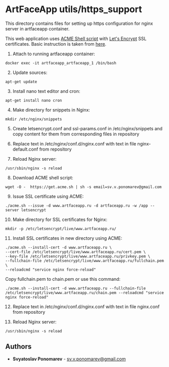 # ArtFaceApp utils/https_support

This directory contains files for setting up https configuration for nginx server in artfaceapp container.

This web application uses [ACME Shell script][1] with [Let's Encrypt][2] SSL certificates. 
Basic instruction is taken from [here][3].
1. Attach to running artfaceapp container:
```
docker exec -it artfaceapp_artfaceapp_1 /bin/bash
```
2. Update sources:
```
apt-get update
```
3. Install nano text editor and cron:
```
apt-get install nano cron
```
4. Make directory for snippets in Nginx:
```
mkdir /etc/nginx/snippets
```
5. Create letsencrypt.conf and ssl-params.conf in /etc/nginx/snippets and copy content for them from corresponding files in repository

6. Replace text in /etc/nginx/conf.d/nginx.conf with text in file nginx-default.conf from repository  

7. Reload Nginx server:
```
/usr/sbin/nginx -s reload  
```
8. Download ACME shell script:
```
wget -O -  https://get.acme.sh | sh -s email=sv.v.ponomarev@gmail.com
```
9. Issue SSL certificate using ACME:
```
./acme.sh --issue -d www.artfaceapp.ru -d artfaceapp.ru -w /app --server letsencrypt
```
10. Make directory for SSL certificates for Nginx:
```
mkdir -p /etc/letsencrypt/live/www.artfaceapp.ru/
```
11. Install SSL certificates in new directory using ACME:
```
./acme.sh --install-cert -d www.artfaceapp.ru \
--cert-file /etc/letsencrypt/live/www.artfaceapp.ru/cert.pem \
--key-file /etc/letsencrypt/live/www.artfaceapp.ru/privkey.pem \
--fullchain-file /etc/letsencrypt/live/www.artfaceapp.ru/fullchain.pem \
--reloadcmd "service nginx force-reload"
```
Copy fullchain.pem to chain.pem or use this command:
```
./acme.sh --install-cert -d www.artfaceapp.ru --fullchain-file /etc/letsencrypt/live/www.artfaceapp.ru/chain.pem --reloadcmd "service nginx force-reload"
```
12. Replace text in /etc/nginx/conf.d/nginx.conf with text in file nginx.conf from repository

13. Reload Nginx server:
```
/usr/sbin/nginx -s reload
```
## Authors

* **Svyatoslav Ponomarev** - sv.v.ponomarev@gmail.com

[1]: https://github.com/acmesh-official/acme.sh
[2]: https://letsencrypt.org/
[3]: https://github.com/acmesh-official/acme.sh/wiki
